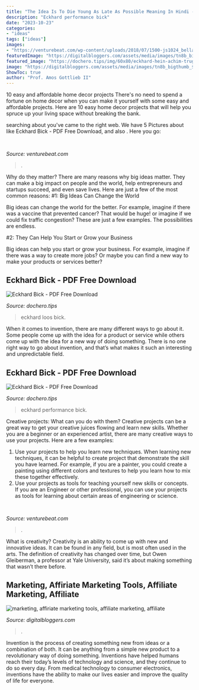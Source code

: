 ```yaml
---
title: "The Idea Is To Die Young As Late As Possible Meaning In Hindi - Eckhard Bick"
description: "Eckhard performance bick"
date: "2023-10-23"
categories:
- "ideas"
tags: ["ideas"]
images:
- "https://venturebeat.com/wp-content/uploads/2018/07/1500-js1024_bellagio4-wlogo.jpg?w=800"
featuredImage: "https://digitalbloggers.com/assets/media/images/tn8b_bigthumb_$Z4@($2SS}GFVUOGWCGJIWE.jpg"
featured_image: "https://dochero.tips/img/60x80/eckhard-hein-achim-truger_5d9e0872097c4710218b45d0.jpg"
image: "https://digitalbloggers.com/assets/media/images/tn8b_bigthumb_$Z4@($2SS}GFVUOGWCGJIWE.jpg"
ShowToc: true
author: "Prof. Amos Gottlieb II"
---
```



10 easy and affordable home decor projects
There's no need to spend a fortune on home decor when you can make it yourself with some easy and affordable projects. Here are 10 easy home decor projects that will help you spruce up your living space without breaking the bank.

	

		
searching about  you've came to the right web. We have 5 Pictures about  like Eckhard Bick - PDF Free Download,  and also . Here you go:
		
    
## 

<img loading=lazy src="https://venturebeat.com/wp-content/uploads/2018/07/1500-js1024_bellagio4-wlogo.jpg?w=800" onerror="this.onerror=null;this.src='https://tse2.mm.bing.net/th?id=OIP.EYe9BK3Ps3xvjwsdw3zcBwHaEx&amp;pid=15.1';" alt="">

_Source: venturebeat.com_

>. 

	

Why do they matter?
There are many reasons why big ideas matter. They can make a big impact on people and the world, help entrepreneurs and startups succeed, and even save lives. Here are just a few of the most common reasons:
#1: Big Ideas Can Change the World

Big ideas can change the world for the better. For example, imagine if there was a vaccine that prevented cancer? That would be huge! or imagine if we could fix traffic congestion? These are just a few examples. The possibilities are endless.

#2: They Can Help You Start or Grow your Business

Big ideas can help you start or grow your business. For example, imagine if there was a way to create more jobs? Or maybe you can find a new way to make your products or services better?

    
## Eckhard Bick - PDF Free Download

<img loading=lazy src="https://dochero.tips/img/60x80/eckhard-loos_5e12de4b097c47ad268b4597.jpg" onerror="this.onerror=null;this.src='https://tse2.mm.bing.net/th?id=OIP.6816h-yS_wRtTaOAwaFVlwAAAA&amp;pid=15.1';" alt="Eckhard Bick - PDF Free Download">

_Source: dochero.tips_

>eckhard loos bick. 

	

When it comes to invention, there are many different ways to go about it. Some people come up with the idea for a product or service while others come up with the idea for a new way of doing something. There is no one right way to go about invention, and that’s what makes it such an interesting and unpredictable field.

    
## Eckhard Bick - PDF Free Download

<img loading=lazy src="https://dochero.tips/img/60x80/eckhard-hein-achim-truger_5d9e0872097c4710218b45d0.jpg" onerror="this.onerror=null;this.src='https://tse4.mm.bing.net/th?id=OIP.reOjH2UtOI2a1zZGbBgjMgAAAA&amp;pid=15.1';" alt="Eckhard Bick - PDF Free Download">

_Source: dochero.tips_

>eckhard performance bick. 

	

Creative projects: What can you do with them?
Creative projects can be a great way to get your creative juices flowing and learn new skills. Whether you are a beginner or an experienced artist, there are many creative ways to use your projects. Here are a few examples: 
1. Use your projects to help you learn new techniques. When learning new techniques, it can be helpful to create project that demonstrate the skill you have learned. For example, if you are a painter, you could create a painting using different colors and textures to help you learn how to mix these together effectively. 
2. Use your projects as tools for teaching yourself new skills or concepts. If you are an Engineer or other professional, you can use your projects as tools for learning about certain areas of engineering or science.

    
## 

<img loading=lazy src="https://venturebeat.com/wp-content/uploads/2018/06/TheSmartShopbyNarrativGeneric1.png?w=300" onerror="this.onerror=null;this.src='https://tse3.mm.bing.net/th?id=OIP.ZdznXUSlQhhbL20JhKTVaQAAAA&amp;pid=15.1';" alt="">

_Source: venturebeat.com_

>. 

	

What is creativity?
Creativity is an ability to come up with new and innovative ideas. It can be found in any field, but is most often used in the arts. The definition of creativity has changed over time, but Owen Gleiberman, a professor at Yale University, said it’s about making something that wasn’t there before.

    
## Marketing, Affiriate Marketing Tools, Affiliate Marketing, Affiliate

<img loading=lazy src="https://digitalbloggers.com/assets/media/images/tn8b_bigthumb_$Z4@($2SS}GFVUOGWCGJIWE.jpg" onerror="this.onerror=null;this.src='https://tse2.mm.bing.net/th?id=OIP.cxK3Gf3I9RuGPSJLRykeFAAAAA&amp;pid=15.1';" alt="marketing, affiriate marketing tools, affiliate marketing, affiliate">

_Source: digitalbloggers.com_

>. 

	

Invention is the process of creating something new from ideas or a combination of both. It can be anything from a simple new product to a revolutionary way of doing something. Inventions have helped humans reach their today’s levels of technology and science, and they continue to do so every day. From medical technology to consumer electronics, inventions have the ability to make our lives easier and improve the quality of life for everyone.

